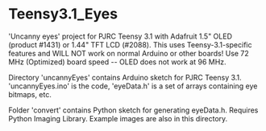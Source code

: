 # Teensy3.1_Eyes

'Uncanny eyes' project for PJRC Teensy 3.1 with Adafruit 1.5" OLED (product #1431) or 1.44" TFT LCD (#2088). This uses Teensy-3.1-specific features and WILL NOT work on normal Arduino or other boards!  Use 72 MHz (Optimized) board speed -- OLED does not work at 96 MHz.

Directory 'uncannyEyes' contains Arduino sketch for PJRC Teensy 3.1. 'uncannyEyes.ino' is the code, 'eyeData.h' is a set of arrays containing eye bitmaps, etc.

Folder 'convert' contains Python sketch for generating eyeData.h. Requires Python Imaging Library. Example images are also in this directory.
